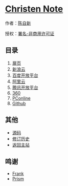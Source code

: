 # [Christen Note]()

作者：[陈自新](http://chenzixin.com)

授权：<a rel="license" href="http://creativecommons.org/licenses/by-nc/4.0/">署名-非商用许可证</a>

## 目录
1. [扉页](#README)
1. [新浪云](#docs/sina)
1. [百度开放平台](#docs/baidu)
1. [阿里云](#docs/ali)
1. [腾讯开放平台](#docs/tencent)
1. [360](#docs/360)
1. [PConline](#docs/pconline)
1. [Github](#docs/github)

## 其他
- [源码](https://github.com/hiclick/hiclick.github.com)
- [修订历史](https://github.com/hiclick/hiclick.github.com/graphs/commit-activity)
- [返回主站](http://christen.cn)

## 鸣谢
- [Frank](http://www.ruanyifeng.com/home.html)
- [Prism](http://christen.cn/doc/prism.html)
